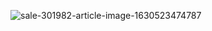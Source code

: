 ![sale-301982-article-image-1630523474787](https://github.com/ShahzadArshad786/Java-Programming/assets/155644365/7c960d7e-81ba-4831-ba18-87a5160990b4)


